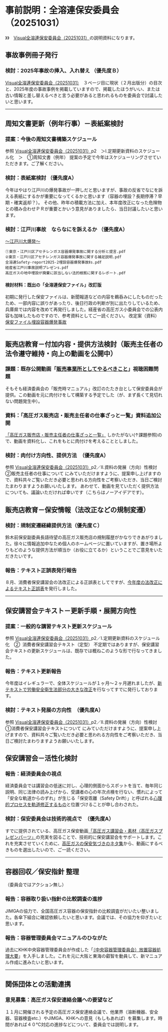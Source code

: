 # 事前説明：全溶連保安委員会（20251031）
》》　[Visual全溶連保安委員会（20251031）](https://h-oooka.github.io/GasSource.jp/Visual全溶連保安委員会（20251031）.pdf)の説明資料になります。

## 事故事例冊子発行
### 検討：2025年事故の挿入、入れ替え （優先度Ｂ）
[Visual全溶連保安委員会（20251031）](https://h-oooka.github.io/GasSource.jp/Visual全溶連保安委員会（20251031）.pdf)　３ページ目に現状（２月出版分）の目次と、2025年度の事故事例を掲載していますので、掲載したほうがいい、または古い情報と差し替えるべきと言う必要があると思われるものを委員会で討議したいと思います。

---
## 周知文書更新（例年行事）－表紙案検討
### 提案：今後の周知文書構築スケジュール
参照 [Visual全溶連保安委員会（20251031）](https://h-oooka.github.io/GasSource.jp/Visual全溶連保安委員会（20251031）.pdf)p2　＞Ⅰ.定期更新資料のスケジュール化　＞　①周知文書（例年）
提案の予定で今年はスケジューリングさせていただきます。ご了解ください。
### 検討：表紙案検討 **（優先度A）**
今年はやはり江戸川の爆発事故が一押しだと思いますが、事故の反省でなにを訴える表紙にするかが重要になってくるかと思います（容器の埋設？長期停滞？早期・確実返却？）。
その他、昨年の積載方法に加え、本年度改正になった危険物との積み合わせＰＲが重要とかいう意見がありましたら、当日討議したいと思います。
### 検討：江戸川事故　ならなにを訴えるか **（優先度A）**

[～江戸川大爆発～](https://h-oooka.github.io/GasSource.jp/)
```
①東京・江戸川区アセチレンガス容器爆発事故に関する分析と提言.pdf
②東京・江戸川区アセチレンガス容器爆発事故に関する補足説明.pdf
全溶連Safety-report2025-2埋設容器爆発事故Ⅱs.pdf
経産省江戸川事故説明プレゼンs.pdf
高圧ガスの地中埋設が廃棄に該当しない法的根拠に関するレポート.pdf
```
#### 検討材料：既出の「全溶連保安ファイル」改訂版
初期に発行した保安ファイルは、新聞報道などの内容を鵜呑みにしたものだったため、一部内容に誤りがあったり、後日行政の判断が別に出たりしているため、兵庫県では内容を改めて再発行しました。経産省の高圧ガス小委員会での公表内容も加味したものですので、参考資料としてご一読ください。
 改定案（資料）[保安ファイル埋設容器爆発事故](https://h-oooka.github.io/GasSource.jp/全溶連Safety-report2025-2埋設容器爆発事故Ⅱ.pdf)

---
## 販売店教育－付加内容・提供方法検討（販売主任者の法令遵守維持・向上の動画を公開中）
### 課題：既存公開動画「**[販売事業所としてやるべきこと](https://youtu.be/CcDMJt0jbj4?si=wJRdMRizeu38Fxed)**」視聴困難問題
そもそも経済委員会の「販売時マニュアル」改訂のたたき台として保安委員会が提供。この動画を元に肉付けをして構築する予定でした（が、まず長くて見切れない問題発生中）。
### 資料：「高圧ガス販売店・販売主任者の仕事ざっと一覧」資料追加公開
[「高圧ガス販売店・販売主任者の仕事ざっと一覧」](https://h-oooka.github.io/GasSource.jp/高圧ガス販売店・販売主任者の仕事ざっと一覧2023.html)
しかたがない(↑課題参照)ので、動画を資料化し、これをもとに肉付けを考えることとしました。
### 検討：肉付け方向性、提供方法　**（優先度A）**
参照 [Visual全溶連保安委員会（20251031）](https://h-oooka.github.io/GasSource.jp/Visual全溶連保安委員会（20251031）.pdf)p2／Ⅱ.資料の発展（方向）性検討　②販売主任者の仕事について
にみていただけますように、提案申し上げますので、資料共々ご覧いただき必要と思われる方向性をご考察いただき、当日ご検討たまわりますようお願いいたします。
あわせて、動画を見ていただく提供方法についても、議論いただければ幸いです（こちらはノーアイデアです）。

## 販売店教育－保安情報（法改正などの規制変遷）
### 検討：規制変遷経緯提供方法（優先度Ｃ）
鈴木前保安副委員長語待望の高圧ガス販売店の規制履歴がかなりできあがりました。徐々に情報追加中なため個人のホームページに置いていますが、置き場所よりもどのような提供方法が順当か（お役に立てるか）ということでご意見をいただきたいです。
### 報告：テキスト正誤表発行報告
８月、消費者保安講習会の法改正による正誤表としてですが、[今年度の法改正によるテキスト正誤表](https://h-oooka.github.io/GasSource.jp/2025法省令改正の正誤表s.pdf)を発行しました。

---
## 保安講習会テキスト－更新手順・展開方向性
### 提案：一般的な講習テキスト更新スケジュール
参照 [Visual全溶連保安委員会（20251031）](https://h-oooka.github.io/GasSource.jp/Visual全溶連保安委員会（20251031）.pdf)p2／Ⅰ.定期更新資料のスケジュール化　②  消費者保安講習会テキスト（定型）
不定期ではありますが、保安講習会テキストの更新スケジュールは、既存では概ねこのような形で行なってきました。
### 報告：テキスト更新報告
今年度はイレギュラーで、全体スケジュールが１ヶ月～２ヶ月遅れましたが、[新テキストで労働安全衛生法部分の大きな改正](https://h-oooka.github.io/GasSource.jp/講習テキスト2025（準備稿：保安法外）v12s.pdf)を行なってすでに発行しております。
### 検討：テキスト発展の方向性　**（優先度A）**
参照 [Visual全溶連保安委員会（20251031）](https://h-oooka.github.io/GasSource.jp/Visual全溶連保安委員会（20251031）.pdf)p2／Ⅱ.資料の発展（方向）性検討　①消費者保安講習会テキストについて
にみていただけますように、提案申し上げますので、資料共々ご覧いただき必要と思われる方向性をご考察いただき、当日ご検討たまわりますようお願いいたします。

## 保安講習会－活性化検討

### 報告：経済委員会の視点
経済委員会では講習会の低迷に対し、心理的側面からスポットを当て、毎年同じ説明、同じ法律の読み上げから、受講者の心の年次点検を行ない、慣れによって「安全な軌道からのずれ」が生じる「保安乖離（Safety Drift）」と呼ばれる[心理的プロセスを軌道修正するもの](https://h-oooka.github.io/GasSource.jp/高圧ガス保安講習に対するアプローチ.pdf)と位置づけることが申し合わされた。
### 検討：保安委員会は技術的視点で　**（優先度A）**
すでに提供されている、高圧ガス保安動画[「高圧ガス講習会・素材（高圧ガスプレゼンパーツ」](https://youtube.com/playlist?list=PLyWaCYkYFCtRkPucUMitdzt-6NS_G58JI&si=I2iGlCYslNrFXkqN)の充実を図ることで、技術的に保安講習会をサポートします。これを充実させていくために、[高圧ガスの保安気づきのネタ集](https://h-oooka.github.io/GasSource.jp/A_collection_of_specific_topics.html)から、動画にするべきものを選出したいので、ご一読ください。


---
## 容器回収／保安指針 整理
（委員会ではアクション無し）
### 報告：容器取り扱い指針の比較調査の進捗
JIMGAの協力で、全国高圧ガス容器の保安指針の比較調査がだいたい整いました。各傘下組合に確認依頼したいと思います。会議では、その協力を仰ぎたいと思います。
### 報告：容器管理委員会マニュアルのひながた
過去にKHK中央容器管理委員会が作成した「[（中央容器管理委員会）放置容器処理大要](https://h-oooka.github.io/GasSource.jp/中央容器管理委員会）放置容器処理大要.pdf)」を入手しました。これを元に大阪と東海の叡智を動員して、新マニュアル作成に進みたいと思います。

---
## 関係団体との活動連携

### 意見募集：高圧ガス保安連絡会議への要望など
１１月に開催される予定の高圧ガス保安連絡会議で、他業界（溶断機器、安全器、容器検査etc.）やJIMGA、KHKへの意見（もしもあれば）を募集します。時間があれば４０℃対応の進捗などについて、委員会では説明します。
